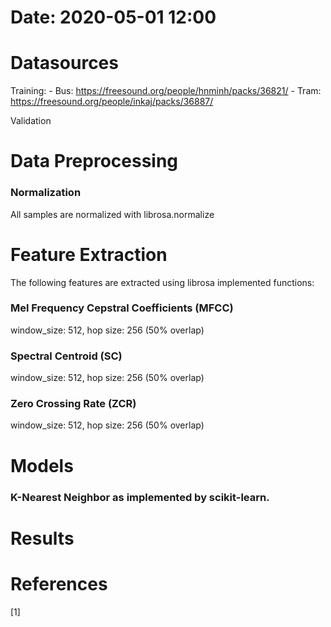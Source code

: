 # Date: 2020-05-01 12:00
# Datasources

Training:
    - Bus: https://freesound.org/people/hnminh/packs/36821/
    - Tram: https://freesound.org/people/inkaj/packs/36887/

Validation

# Data Preprocessing
### Normalization
All samples are normalized with librosa.normalize

# Feature Extraction

The following features are extracted using librosa implemented functions:
### Mel Frequency Cepstral Coefficients (MFCC)
window_size: 512, hop size: 256 (50% overlap)

### Spectral Centroid (SC)
window_size: 512, hop size: 256 (50% overlap)

### Zero Crossing Rate (ZCR)
window_size: 512, hop size: 256 (50% overlap)

# Models

### K-Nearest Neighbor as implemented by scikit-learn.

# Results

# References

[1]